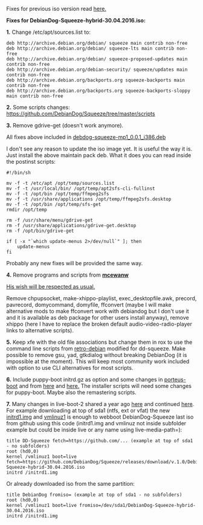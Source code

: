 Fixes for previous iso version read [here.](https://github.com/DebianDog/Squeeze/blob/921f30c938455cd1f162f439d8208058c34c9927/Bugs-and-Fixes.md)

**Fixes for DebianDog-Squeeze-hybrid-30.04.2016.iso:**

**1.** Change /etc/apt/sources.list to:

```
deb http://archive.debian.org/debian/ squeeze main contrib non-free
deb http://archive.debian.org/debian/ squeeze-lts main contrib non-free
deb http://archive.debian.org/debian/ squeeze-proposed-updates main contrib non-free
deb http://archive.debian.org/debian-security/ squeeze/updates main contrib non-free
deb http://archive.debian.org/backports.org squeeze-backports main contrib non-free
deb http://archive.debian.org/backports.org squeeze-backports-sloppy main contrib non-free
```

**2.** Some scripts changes:
https://github.com/DebianDog/Squeeze/tree/master/scripts

**3.** Remove gdrive-get (doesn't work anymore).

All fixes above included in [debdog-squeeze-mp1_0.0.1_i386.deb](https://github.com/DebianDog/Squeeze/releases/download/v.1.0/debdog-squeeze-mp1_0.0.1_i386.deb)

I don't see any reason to update the iso image yet. It is useful the way it is. Just install the above maintain pack deb. What it does you can read inside the postinst scripts:

```
#!/bin/sh

mv -f -t /etc/apt /opt/temp/sources.list
mv -f -t /usr/local/bin/ /opt/temp/apt2sfs-cli-fullinst
mv -f -t /opt/bin /opt/temp/ffmpeg2sfs
mv -f -t /usr/share/applications /opt/temp/ffmpeg2sfs.desktop
mv -f -t /opt/bin /opt/temp/sfs-get
rmdir /opt/temp

rm -f /usr/share/menu/gdrive-get
rm -f /usr/share/applications/gdrive-get.desktop
rm -f /opt/bin/gdrive-get

if [ -x "`which update-menus 2>/dev/null`" ]; then
	update-menus
fi

```
Probably any new fixes will be provided the same way.

**4.** Remove programs and scripts from [**mcewanw**](http://murga-linux.com/puppy/viewtopic.php?p=960161#960161)

[His wish will be respected as usual.](https://github.com/MintPup/DebianDog-Wheezy/commits/master/scripts)

Remove chpupsocket, make-xhippo-playlist, exec_desktopfile.awk, precord, pavrecord, domycommand, domyfile, ffconvert (maybe I will make alternative mods to make ffconvert work with debiandog but I don't use it and it is available as deb package for other users install anyway), remove xhippo (here I have to replace the broken default audio-video-radio-player links to alternative scripts).

**5.** Keep xfe with the old file associations but change them in rox to use the command line scripts from [retro-debian](https://github.com/MintPup/Retro-Debian-Sources/tree/master/scripts) modified for dd-squeeze. Make possible to remove gsu, yad, gtkdialog without breaking DebianDog (it is impossible at the moment). This will keep most community work included with option to use CLI alternatives for most scripts.

**6.** Include puppy-boot initrd.gz as option and some changes in [porteus-boot](https://github.com/MintPup/DebianDog-Wheezy/commits/master/porteus-boot/linuxrc) and from [here](https://github.com/MintPup/Puppy-Linux/commits/master/Debian-kernel/init) and [here.](https://github.com/MintPup/DebianDog-Wheezy/commits/master/puppy-boot/init) The installer scripts will need some changes for puppy-boot. Maybe also the remastering scripts.

**7.** Many changes in live-boot-2 shared a year ago [here](https://github.com/MintPup/DebianDog-Wheezy/tree/master/live-boot-2) and continued [here](https://github.com/MintPup/DebianDog-Squeeze/tree/master/live-boot-2). For example downloading at top of sda1 (ntfs, ext or vfat) the new [initrd1.img](https://github.com/MintPup/DebianDog-Squeeze/releases/download/v.2.1/initrd1.img) and [vmlinuz1](https://github.com/MintPup/DebianDog-Squeeze/releases/download/v.2.1/vmlinuz1) is enough to webboot DebianDog-Squeeze last iso from github using this code (initrd1.img and vmlinuz not inside subfolder example but could be inside live or any name using live-media-path=):

```
title DD-Squeeze fetch=https://github.com/... (example at top of sda1 - no subfolders)
root (hd0,0)
kernel /vmlinuz1 boot=live fetch=https://github.com/DebianDog/Squeeze/releases/download/v.1.0/DebianDog-Squeeze-hybrid-30.04.2016.iso
initrd /initrd1.img
```
Or already downloaded iso from the same partition:

```
title DebianDog fromiso= (example at top of sda1 - no subfolders)
root (hd0,0)
kernel /vmlinuz1 boot=live fromiso=/dev/sda1/DebianDog-Squeeze-hybrid-30.04.2016.iso
initrd /initrd1.img
```

